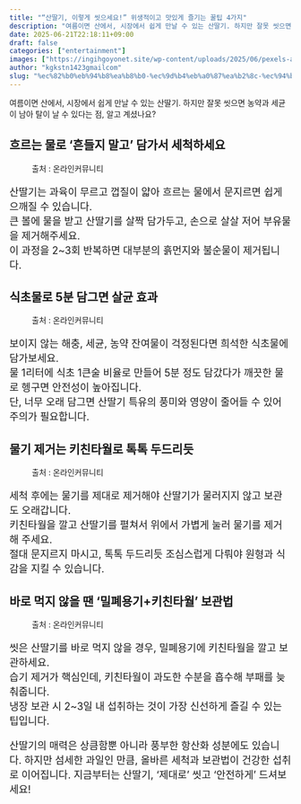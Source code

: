 ```yaml
---
title: "“산딸기, 이렇게 씻으세요!” 위생적이고 맛있게 즐기는 꿀팁 4가지"
description: "여름이면 산에서, 시장에서 쉽게 만날 수 있는 산딸기. 하지만 잘못 씻으면 농약과 세균이 남아 탈이 날 수 있다는 점, 알고 계셨나요?"
date: 2025-06-21T22:18:11+09:00
draft: false
categories: ["entertainment"]
images: ["https://ingihgoyonet.site/wp-content/uploads/2025/06/pexels-any-lane-5945598-1024x683.jpg", "https://ingihgoyonet.site/wp-content/uploads/2025/06/pexels-darya-grey_owl-132130036-17488214-683x1024.jpg", "https://ingihgoyonet.site/wp-content/uploads/2025/06/pexels-ekamelev-1685581-849x1024.jpg", "https://ingihgoyonet.site/wp-content/uploads/2025/06/pexels-dntphoto-975231-1024x683.jpg"]
author: "kgkstn1423gmailcom"
slug: "%ec%82%b0%eb%94%b8%ea%b8%b0-%ec%9d%b4%eb%a0%87%ea%b2%8c-%ec%94%bb%ec%9c%bc%ec%84%b8%ec%9a%94-%ec%9c%84%ec%83%9d%ec%a0%81%ec%9d%b4%ea%b3%a0-%eb%a7%9b%ec%9e%88%ea%b2%8c-%ec%a6%90"
---
```


<p>여름이면 산에서, 시장에서 쉽게 만날 수 있는 산딸기. 하지만 잘못 씻으면 농약과 세균이 남아 탈이 날 수 있다는 점, 알고 계셨나요?</p> <h2 >흐르는 물로 ‘흔들지 말고’ 담가서 세척하세요</h2> <figure ><img src="https://ingihgoyonet.site/wp-content/uploads/2025/06/pexels-any-lane-5945598-1024x683.jpg" alt="" style="aspect-ratio:16/9;object-fit:cover"/><figcaption >출처 : 온라인커뮤니티</figcaption></figure> <p style="font-size:18px">산딸기는 과육이 무르고 껍질이 얇아 흐르는 물에서 문지르면 쉽게 으깨질 수 있습니다.<br>큰 볼에 물을 받고 산딸기를 살짝 담가두고, 손으로 살살 저어 부유물을 제거해주세요.<br>이 과정을 2~3회 반복하면 대부분의 흙먼지와 불순물이 제거됩니다.</p> <h2 >식초물로 5분 담그면 살균 효과</h2> <figure ><img src="https://ingihgoyonet.site/wp-content/uploads/2025/06/pexels-darya-grey_owl-132130036-17488214-683x1024.jpg" alt="" style="aspect-ratio:16/9;object-fit:cover"/><figcaption >출처 : 온라인커뮤니티</figcaption></figure> <p style="font-size:18px">보이지 않는 해충, 세균, 농약 잔여물이 걱정된다면 희석한 식초물에 담가보세요.<br>물 1리터에 식초 1큰술 비율로 만들어 5분 정도 담갔다가 깨끗한 물로 헹구면 안전성이 높아집니다.<br>단, 너무 오래 담그면 산딸기 특유의 풍미와 영양이 줄어들 수 있어 주의가 필요합니다.</p> <h2 >물기 제거는 키친타월로 톡톡 두드리듯</h2> <figure ><img src="https://ingihgoyonet.site/wp-content/uploads/2025/06/pexels-ekamelev-1685581-849x1024.jpg" alt="" style="aspect-ratio:16/9;object-fit:cover"/><figcaption >출처 : 온라인커뮤니티</figcaption></figure> <p style="font-size:18px">세척 후에는 물기를 제대로 제거해야 산딸기가 물러지지 않고 보관도 오래갑니다.<br>키친타월을 깔고 산딸기를 펼쳐서 위에서 가볍게 눌러 물기를 제거해 주세요.<br>절대 문지르지 마시고, 톡톡 두드리듯 조심스럽게 다뤄야 원형과 식감을 지킬 수 있습니다.</p> <h2 >바로 먹지 않을 땐 ‘밀폐용기+키친타월’ 보관법</h2> <figure ><img src="https://ingihgoyonet.site/wp-content/uploads/2025/06/pexels-dntphoto-975231-1024x683.jpg" alt="" style="aspect-ratio:16/9;object-fit:cover"/><figcaption >출처 : 온라인커뮤니티</figcaption></figure> <p style="font-size:18px">씻은 산딸기를 바로 먹지 않을 경우, 밀폐용기에 키친타월을 깔고 보관하세요.<br>습기 제거가 핵심인데, 키친타월이 과도한 수분을 흡수해 부패를 늦춰줍니다.<br>냉장 보관 시 2~3일 내 섭취하는 것이 가장 신선하게 즐길 수 있는 팁입니다.</p> <p style="font-size:18px">산딸기의 매력은 상큼함뿐 아니라 풍부한 항산화 성분에도 있습니다. 하지만 섬세한 과일인 만큼, 올바른 세척과 보관법이 건강한 섭취로 이어집니다. 지금부터는 산딸기, ‘제대로’ 씻고 ‘안전하게’ 드셔보세요!</p>